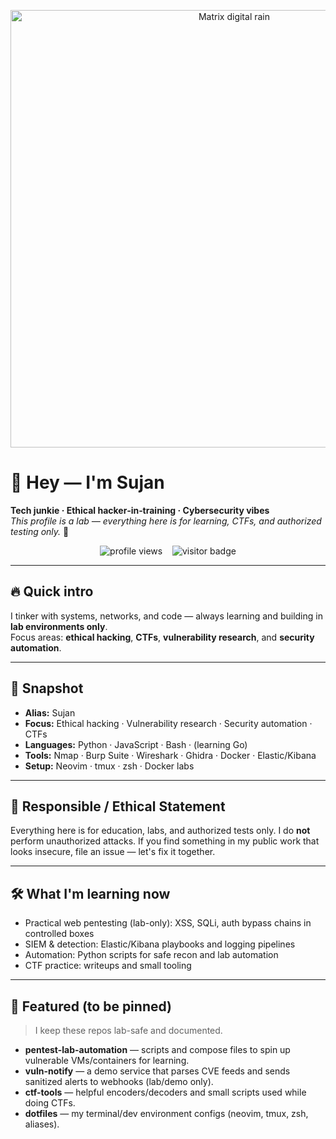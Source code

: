 <p align="center">
  <img src="https://upload.wikimedia.org/wikipedia/commons/6/6b/Digital_rain_animation_medium_letters_shine.gif" width="700" alt="Matrix digital rain"/>
</p>


# 👋 Hey — I'm Sujan
**Tech junkie · Ethical hacker‑in‑training · Cybersecurity vibes**  
*This profile is a lab — everything here is for learning, CTFs, and authorized testing only.* 🚀

<p align="center">
  <img src="https://komarev.com/ghpvc/?username=Sujan&color=green" alt="profile views" />
  &nbsp;&nbsp;
  <img src="https://visitor-badge.laobi.icu/badge?page_id=Sujan.Sujan" alt="visitor badge" />
</p>

---

## 🔥 Quick intro
I tinker with systems, networks, and code — always learning and building in **lab environments only**.  
Focus areas: **ethical hacking**, **CTFs**, **vulnerability research**, and **security automation**.

---

## 🎯 Snapshot
- **Alias:** Sujan  
- **Focus:** Ethical hacking · Vulnerability research · Security automation · CTFs  
- **Languages:** Python · JavaScript · Bash · (learning Go)  
- **Tools:** Nmap · Burp Suite · Wireshark · Ghidra · Docker · Elastic/Kibana  
- **Setup:** Neovim · tmux · zsh · Docker labs

---

## 🔐 Responsible / Ethical Statement
Everything here is for education, labs, and authorized tests only. I do **not** perform unauthorized attacks. If you find something in my public work that looks insecure, file an issue — let's fix it together.

---

## 🛠 What I'm learning now
- Practical web pentesting (lab-only): XSS, SQLi, auth bypass chains in controlled boxes  
- SIEM & detection: Elastic/Kibana playbooks and logging pipelines  
- Automation: Python scripts for safe recon and lab automation  
- CTF practice: writeups and small tooling

---

## 📌 Featured (to be pinned)
> I keep these repos lab-safe and documented.

- **pentest-lab-automation** — scripts and compose files to spin up vulnerable VMs/containers for learning.  
- **vuln-notify** — a demo service that parses CVE feeds and sends sanitized alerts to webhooks (lab/demo only).  
- **ctf-tools** — helpful encoders/decoders and small scripts used while doing CTFs.  
- **dotfiles** — my terminal/dev environment configs (neovim, tmux, zsh, aliases).

